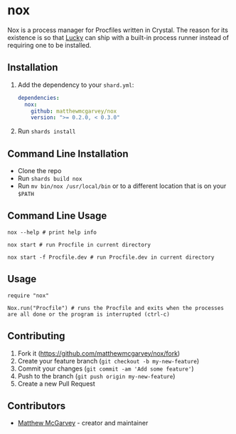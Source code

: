 # nox

Nox is a process manager for Procfiles written in Crystal.
The reason for its existence is so that [Lucky](https://luckyframework.org/) can ship with a built-in process runner instead of requiring one to be installed.

## Installation

1. Add the dependency to your `shard.yml`:

   ```yaml
   dependencies:
     nox:
       github: matthewmcgarvey/nox
       version: ">= 0.2.0, < 0.3.0"
   ```

2. Run `shards install`

## Command Line Installation

- Clone the repo
- Run `shards build nox`
- Run `mv bin/nox /usr/local/bin` or to a different location that is on your `$PATH`

## Command Line Usage

```
nox --help # print help info

nox start # run Procfile in current directory

nox start -f Procfile.dev # run Procfile.dev in current directory
```

## Usage

```crystal
require "nox"

Nox.run("Procfile") # runs the Procfile and exits when the processes are all done or the program is interrupted (ctrl-c)
```

## Contributing

1. Fork it (<https://github.com/matthewmcgarvey/nox/fork>)
2. Create your feature branch (`git checkout -b my-new-feature`)
3. Commit your changes (`git commit -am 'Add some feature'`)
4. Push to the branch (`git push origin my-new-feature`)
5. Create a new Pull Request

## Contributors

- [Matthew McGarvey](https://github.com/matthewmcgarvey) - creator and maintainer
